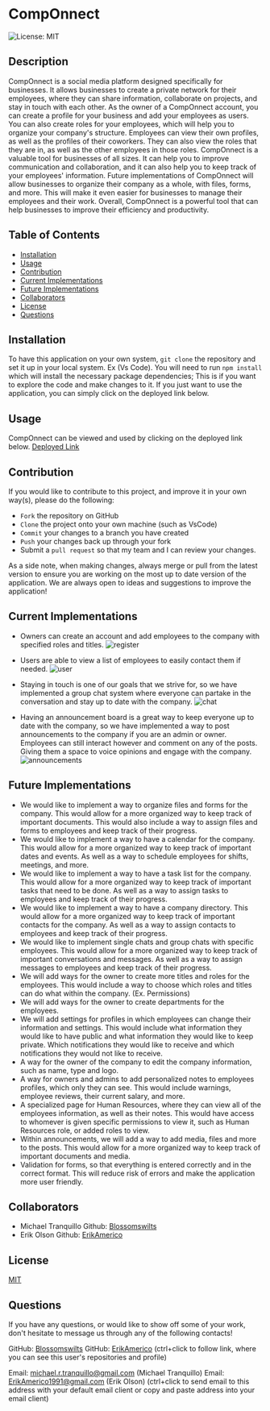 # CompOnnect

![License: MIT](https://img.shields.io/badge/License-MIT-yellow.svg)

## Description

CompOnnect is a social media platform designed specifically for businesses. It allows businesses to create a private network for their employees, where they can share information, collaborate on projects, and stay in touch with each other.
As the owner of a CompOnnect account, you can create a profile for your business and add your employees as users. You can also create roles for your employees, which will help you to organize your company's structure.
Employees can view their own profiles, as well as the profiles of their coworkers. They can also view the roles that they are in, as well as the other employees in those roles.
CompOnnect is a valuable tool for businesses of all sizes. It can help you to improve communication and collaboration, and it can also help you to keep track of your employees' information.
Future implementations of CompOnnect will allow businesses to organize their company as a whole, with files, forms, and more. This will make it even easier for businesses to manage their employees and their work.
Overall, CompOnnect is a powerful tool that can help businesses to improve their efficiency and productivity.

## Table of Contents

-   [Installation](#installation)
-   [Usage](#usage)
-   [Contribution](#contribution)
-   [Current Implementations](#current-implementations)
-   [Future Implementations](#future-implementations)
-   [Collaborators](#collaborators)
-   [License](#license)
-   [Questions](#questions)

## Installation

To have this application on your own system, `git clone` the repository and set it up in your local system. Ex (Vs Code).
You will need to run `npm install` which will install the necessary package dependencies;
This is if you want to explore the code and make changes to it. If you just want to use the application, you can simply click on the deployed link below.

## Usage

CompOnnect can be viewed and used by clicking on the deployed link below.
[Deployed Link](https://componnect-3a658d1d17cf.herokuapp.com/)

## Contribution

If you would like to contribute to this project, and improve it in your own way(s), please do the following:

-   `Fork` the repository on GitHub
-   `Clone` the project onto your own machine (such as VsCode)
-   `Commit` your changes to a branch you have created
-   `Push` your changes back up through your fork
-   Submit a `pull request` so that my team and I can review your changes.

As a side note, when making changes, always merge or pull from the latest version to ensure you are working on the most up to date version of the application.
We are always open to ideas and suggestions to improve the application!

## Current Implementations

-   Owners can create an account and add employees to the company with specified roles and titles.
    ![register](https://github.com/ErikAmerico/Employee-Website/assets/117021869/95a9d262-0683-4fab-8374-98e359eb02e9)

-   Users are able to view a list of employees to easily contact them if needed.
    ![user](https://github.com/ErikAmerico/Employee-Website/assets/117021869/a1cd5d76-1511-46d6-b601-752b6476dc60)

-   Staying in touch is one of our goals that we strive for, so we have implemented a group chat system where everyone can partake in the conversation and stay up to date with the company.
    ![chat](https://github.com/ErikAmerico/Employee-Website/assets/117021869/792a4291-8d17-4ca2-a951-1ff3d536f64a)

-   Having an announcement board is a great way to keep everyone up to date with the company, so we have implemented a way to post announcements to the company if you are an admin or owner. Employees can still interact however and comment on any of the posts. Giving them a space to voice opinions and engage with the company.
    ![announcements](https://github.com/ErikAmerico/Employee-Website/assets/117021869/b317d4a1-1d7b-41c1-86d7-19930d415c4e)

## Future Implementations

-   We would like to implement a way to organize files and forms for the company. This would allow for a more organized way to keep track of important documents. This would also include a way to assign files and forms to employees and keep track of their progress.
-   We would like to implement a way to have a calendar for the company. This would allow for a more organized way to keep track of important dates and events. As well as a way to schedule employees for shifts, meetings, and more.
-   We would like to implement a way to have a task list for the company. This would allow for a more organized way to keep track of important tasks that need to be done. As well as a way to assign tasks to employees and keep track of their progress.
-   We would like to implement a way to have a company directory. This would allow for a more organized way to keep track of important contacts for the company. As well as a way to assign contacts to employees and keep track of their progress.
-   We would like to implement single chats and group chats with specific employees. This would allow for a more organized way to keep track of important conversations and messages. As well as a way to assign messages to employees and keep track of their progress.
-   We will add ways for the owner to create more titles and roles for the employees. This would include a way to choose which roles and titles can do what within the company. (Ex. Permissions)
-   We will add ways for the owner to create departments for the employees.
-   We will add settings for profiles in which employees can change their information and settings. This would include what information they would like to have public and what information they would like to keep private. Which notifications they would like to receive and which notifications they would not like to receive.
-   A way for the owner of the company to edit the company information, such as name, type and logo.
-   A way for owners and admins to add personalized notes to employees profiles, which only they can see. This would include warnings, employee reviews, their current salary, and more.
-   A specialized page for Human Resources, where they can view all of the employees information, as well as their notes. This would have access to whomever is given specific permissions to view it, such as Human Resources role, or added roles to view.
-   Within announcements, we will add a way to add media, files and more to the posts. This would allow for a more organized way to keep track of important documents and media.
-   Validation for forms, so that everything is entered correctly and in the correct format. This will reduce risk of errors and make the application more user friendly.

## Collaborators

-   Michael Tranquillo Github: [Blossomswilts](https://github.com/Blossomswilts)
-   Erik Olson Github: [ErikAmerico](https://github.com/ErikAmerico)

## License

[MIT](https://choosealicense.com/licenses/mit/)

## Questions

If you have any questions, or would like to show off some of your work, don't hesitate to message us through any of the following contacts!

GitHub: [Blossomswilts](https://github.com/Blossomswilts)
GitHub: [ErikAmerico](https://github.com/ErikAmerico)
(ctrl+click to follow link, where you can see this user's repositories and profile)

Email: michael.r.tranquillo@gmail.com (Michael Tranquillo)
Email: ErikAmerico1991@gmail.com (Erik Olson)
(ctrl+click to send email to this address with your default email client or copy and paste address into your email client)
